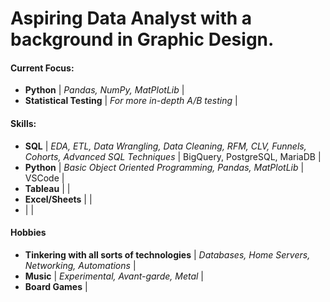 # Aspiring Data Analyst with a background in Graphic Design.
#### Current Focus:
- <strong>Python</strong> |  <em>Pandas, NumPy, MatPlotLib</em> |
- <strong>Statistical Testing</strong> | <em>For more in-depth A/B testing</em> |
#### Skills:
- <strong>SQL</strong> |  <em>EDA, ETL, Data Wrangling, Data Cleaning, RFM, CLV, Funnels, Cohorts, Advanced SQL Techniques  </em> | BigQuery, PostgreSQL, MariaDB |
- <strong>Python</strong> |  <em>Basic Object Oriented Programming, Pandas, MatPlotLib  </em> | VSCode |
- <strong>Tableau</strong> | <em></em> |
- <strong>Excel/Sheets</strong> | <em></em> |
- <strong></strong> | <em></em> |

#### Hobbies
- <strong>Tinkering with all sorts of technologies</strong> | <em>Databases, Home Servers, Networking, Automations </em>|
- <strong>Music</strong> | <em>Experimental, Avant-garde, Metal </em>|
- <strong>Board Games</strong> | 




<!--
**hashfrag/hashfrag** is a ✨ _special_ ✨ repository because its `README.md` (this file) appears on your GitHub profile.

Here are some ideas to get you started:

- 🔭 I’m currently working on ...
- 🌱 I’m currently learning ...
- 👯 I’m looking to collaborate on ...
- 🤔 I’m looking for help with ...
- 💬 Ask me about ...
- 📫 How to reach me: ...
- 😄 Pronouns: ...
- ⚡ Fun fact: ...
-->
